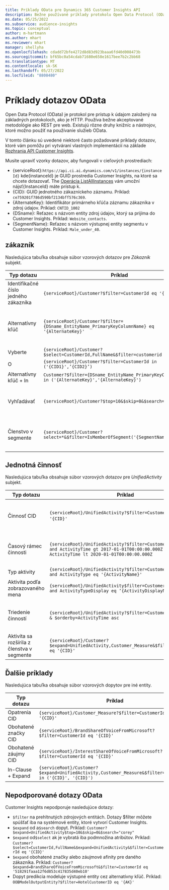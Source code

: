 ```yaml
---
title: Príklady OData pre Dynamics 365 Customer Insights API
description: Bežne používané príklady protokolu Open Data Protocol (OData) na dopytovanie rozhraní API Customer Insights na kontrolu údajov.
ms.date: 05/25/2022
ms.subservice: audience-insights
ms.topic: conceptual
author: m-hartmann
ms.author: mhart
ms.reviewer: mhart
manager: shellyha
ms.openlocfilehash: cdadd72bfe4272d8d83d923baaa6fd40d008473b
ms.sourcegitcommit: bf65bc0a54cdab71680e658e1617bee7b2c2bb68
ms.translationtype: MT
ms.contentlocale: sk-SK
ms.lasthandoff: 05/27/2022
ms.locfileid: "8808480"
---
```

# <a name="odata-query-examples"></a>Príklady dotazov OData

Open Data Protocol (OData) je protokol pre prístup k údajom založený na základných protokoloch, ako je HTTP. Používa bežne akceptované metodológie ako REST pre web. Existujú rôzne druhy knižníc a nástrojov, ktoré možno použiť na používanie služieb OData.

V tomto článku sú uvedené niektoré často požadované príklady dotazov, ktoré vám pomôžu pri vytváraní vlastných implementácií na základe [Rozhrania API Customer Insights](apis.md).

Musíte upraviť vzorky dotazov, aby fungovali v cieľových prostrediach: 

- {serviceRoot}:`https://api.ci.ai.dynamics.com/v1/instances/{instanceId}` kde{instanceId} je GUID prostredia Customer Insights, na ktoré sa chcete dotazovať. The [Operácia ListAllInstances](https://developer.ci.ai.dynamics.com/api-details#api=CustomerInsights&operation=Get-all-instances) vám umožní nájsť{InstanceId} máte prístup k.
- {CID}: GUID jednotného zákazníckeho záznamu. Príklad: `ce759201f786d590bf2134bff576c369`.
- {AlternateKey}: Identifikátor primárneho kľúča záznamu zákazníka v zdroj údajov. Príklad: `CNTID_1002`
- {DSname}: Reťazec s názvom entity zdroj údajov, ktorý sa prijíma do Customer Insights. Príklad: `Website_contacts`.
- {SegmentName}: Reťazec s názvom výstupnej entity segmentu v Customer Insights. Príklad: `Male_under_40`.

## <a name="customer"></a>zákazník

Nasledujúca tabuľka obsahuje súbor vzorových dotazov pre *Zákazník* subjekt.

|Typ dotazu |Príklad  | Poznámka  |
|---------|---------|---------|
|Identifikačné číslo jedného zákazníka     | `{serviceRoot}/Customer?$filter=CustomerId eq '{CID}'`          |  |
|Alternatívny kľúč    | `{serviceRoot}/Customer?$filter={DSname_EntityName_PrimaryKeyColumnName} eq '{AlternateKey}'`         |  Alternatívne kľúče pretrvávajú v jednotnej entite zákazníka       |
|Vyberte   | `{serviceRoot}/Customer?$select=CustomerId,FullName&$filter=customerid eq '1'`        |         |
|O    | `{serviceRoot}/Customer?$filter=CustomerId in ('{CID1}',’{CID2}’)`        |         |
|Alternatívny kľúč + In   | `Customer?$filter={DSname_EntityName_PrimaryKeyColumnName} in ('{AlternateKey}','{AlternateKey}')`         |         |
|Vyhľadávať  | `{serviceRoot}/Customer?$top=10&$skip=0&$search="string"`        |   Vráti 10 najlepších výsledkov pre hľadaný reťazec      |
|Členstvo v segmente  | `{serviceRoot}/Customer?select=*&$filter=IsMemberOfSegment('{SegmentName}')&$top=10`     | Vráti prednastavený počet riadkov z entity segmentácie.      |

## <a name="unified-activity"></a>Jednotná činnosť

Nasledujúca tabuľka obsahuje súbor vzorových dotazov pre *UnifiedActivity* subjekt.

|Typ dotazu |Príklad  | Poznámka  |
|---------|---------|---------|
|Činnosť CID     | `{serviceRoot}/UnifiedActivity?$filter=CustomerId eq '{CID}'`          | Uvádza aktivity konkrétneho profilu zákazníka |
|Časový rámec činnosti    | `{serviceRoot}/UnifiedActivity?$filter=CustomerId eq '{CID}' and ActivityTime gt 2017-01-01T00:00:00.000Z and ActivityTime lt 2020-01-01T00:00:00.000Z`     |  Aktivity zákazníckeho profilu v časovom rámci       |
|Typ aktivity    |   `{serviceRoot}/UnifiedActivity?$filter=CustomerId eq '{CID}' and ActivityType eq '{ActivityName}'`        |         |
|Aktivita podľa zobrazovaného mena     | `{serviceRoot}/UnifiedActivity$filter=CustomerId eq ‘{CID}’ and ActivityTypeDisplay eq ‘{ActivityDisplayName}’`        | |
|Triedenie činností    | `{serviceRoot}/UnifiedActivity?$filter=CustomerId eq ‘{CID}’ & $orderby=ActivityTime asc`     |  Zoraďte aktivity vzostupne alebo zostupne       |
|Aktivita sa rozšírila z členstva v segmente  |   `{serviceRoot}/Customer?$expand=UnifiedActivity,Customer_Measure&$filter=CustomerId eq '{CID}'`     |         |

## <a name="other-examples"></a>Ďalšie príklady

Nasledujúca tabuľka obsahuje súbor vzorových dopytov pre iné entity.

|Typ dotazu |Príklad  | Poznámka  |
|---------|---------|---------|
|Opatrenia CID    | `{serviceRoot}/Customer_Measure?$filter=CustomerId eq '{CID}'`          |  |
|Obohatené značky CID    | `{serviceRoot}/BrandShareOfVoiceFromMicrosoft?$filter=CustomerId eq '{CID}'`  |       |
|Obohatené záujmy CID    |   `{serviceRoot}/InterestShareOfVoiceFromMicrosoft?$filter=CustomerId eq '{CID}'`       |         |
|In-Clause + Expand     | `{serviceRoot}/Customer?$expand=UnifiedActivity,Customer_Measure&$filter=CustomerId in ('{CID}', '{CID}')`         | |

## <a name="not-supported-odata-queries"></a>Nepodporované dotazy OData

Customer Insights nepodporuje nasledujúce dotazy:

- `$filter` na prehltnutých zdrojových entitách. Dotazy $filter môžete spúšťať iba na systémové entity, ktoré vytvorí Customer Insights.
- `$expand` od a`$search` dopyt. Príklad: `Customer?$expand=UnifiedActivity$top=10&$skip=0&$search="corey"`
- `$expand` od`$select` ak je vybratá iba podmnožina atribútov. Príklad: `Customer?$select=CustomerId,FullName&$expand=UnifiedActivity&$filter=CustomerId eq '{CID}'`
- `$expand` obohatené značky alebo záujmové afinity pre daného zákazníka. Príklad: `Customer?$expand=BrandShareOfVoiceFromMicrosoft&$filter=CustomerId eq '518291faaa12f6d853c417835d40eb10'`
- Dopyt predikcia modeluje výstupné entity cez alternatívny kľúč. Príklad: `OOBModelOutputEntity?$filter=HotelCustomerID eq '{AK}'`
